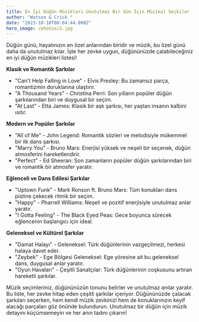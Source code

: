 ```yaml
---
title: En İyi Düğün Müzikleri Unutulmaz Bir Gün İçin Müzikal Seçkiler
author: "Watson & Crick "
date: "2023-10-10T08:04:44.000Z"
hero_image: /photos/2.jpg
---
```


Düğün günü, hayatınızın en özel anlarından biridir ve müzik, bu özel günü daha da unutulmaz kılar. İşte her zevke uygun, düğününüzde çalabileceğiniz en iyi düğün müzikleri listesi!

**Klasik ve Romantik Şarkılar**

- "Can't Help Falling in Love" - Elvis Presley: Bu zamansız parça, romantizmin doruklarına ulaştırır.
- "A Thousand Years" - Christina Perri: Son yılların popüler düğün şarkılarından biri ve duygusal bir seçim.
- "At Last" - Etta James: Klasik bir aşk şarkısı, her yaştan insanın kalbini ısıtır.

**Modern ve Popüler Şarkılar**

- "All of Me" - John Legend: Romantik sözleri ve melodisiyle mükemmel bir ilk dans şarkısı.
- "Marry You" - Bruno Mars: Enerjisi yüksek ve neşeli bir seçenek, düğün atmosferini hareketlendirir.
- "Perfect" - Ed Sheeran: Son zamanların popüler düğün şarkılarından biri ve romantik bir atmosfer yaratır.

**Eğlenceli ve Dans Edilesi Şarkılar**

- "Uptown Funk" - Mark Ronson ft. Bruno Mars: Tüm konukları dans pistine çekecek ritmik bir seçim.
- "Happy" - Pharrell Williams: Neşeli ve pozitif enerjisiyle unutulmaz anlar yaratır.
- "I Gotta Feeling" - The Black Eyed Peas: Gece boyunca sürecek eğlencenin başlangıcı için ideal.

**Geleneksel ve Kültürel Şarkılar**

- "Damat Halayı" - Geleneksel: Türk düğünlerinin vazgeçilmezi, herkesi halaya davet eder.
- "Zeybek" - Ege Bölgesi Geleneksel: Ege yöresine ait bu geleneksel dans, duygusal anlar yaratır.
- "Oyun Havaları" - Çeşitli Sanatçılar: Türk düğünlerinin coşkusunu artıran hareketli şarkılar.

Müzik seçimleriniz, düğününüzün tonunu belirler ve unutulmaz anılar yaratır. Bu liste, her zevke hitap eden çeşitli şarkılar içeriyor. Düğününüzde çalacak şarkıları seçerken, hem kendi müzik zevkinizi hem de konuklarınızın keyif alacağı parçaları göz önünde bulundurun. Unutulmaz bir düğün için müzik detayını küçümsemeyin ve her anın tadını çıkarın!

